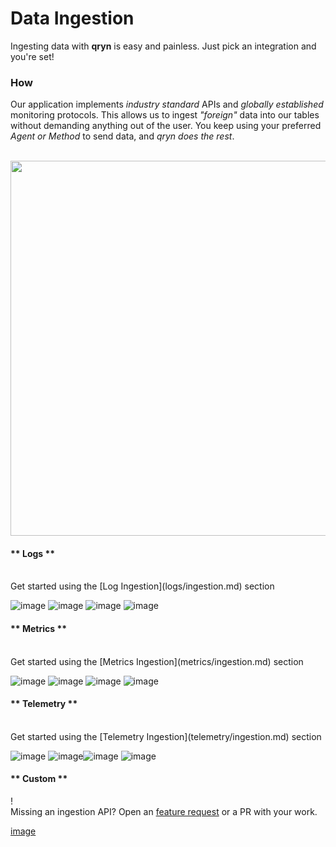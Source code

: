 # Data Ingestion

Ingesting data with **qryn** is easy and painless. Just pick an integration and you're set!

### How

Our application implements _industry standard_ APIs and _globally established_ monitoring protocols. This allows us to ingest _"foreign"_ data into our tables without demanding anything out of the user. You keep using your preferred _Agent or Method_ to send data, and _qryn does the rest_.

<br />

<img src="https://user-images.githubusercontent.com/1423657/184487816-fcc86e34-0395-4927-8ceb-33c2ad3e63d4.gif" width=600 />


<!-- tabs:start -->

#### ** Logs **
<br />
Get started using the [Log Ingestion](logs/ingestion.md) section

![image](https://user-images.githubusercontent.com/1423657/184496222-ca95d80c-906f-4c77-a963-86f0b27a56b0.png ':size=100')
![image](https://user-images.githubusercontent.com/1423657/184496304-4f35a365-efdc-4dca-9771-6b7b1deb9ae3.png ':size=100')
![image](https://user-images.githubusercontent.com/1423657/184496174-aca323dd-f40e-489a-a584-fa7348c0eab0.png ':size=100')
![image](https://avatars.githubusercontent.com/u/54801242?s=200&v=4 ':size=100')


#### ** Metrics **
<br />
Get started using the [Metrics Ingestion](metrics/ingestion.md) section

![image](https://user-images.githubusercontent.com/1423657/184496222-ca95d80c-906f-4c77-a963-86f0b27a56b0.png ':size=100')
![image](https://user-images.githubusercontent.com/1423657/184496973-9f46e551-872d-4a25-877c-51a2e5f53e84.png ':size=100')
![image](https://user-images.githubusercontent.com/1423657/184496174-aca323dd-f40e-489a-a584-fa7348c0eab0.png ':size=100')
![image](https://avatars.githubusercontent.com/u/54801242?s=200&v=4 ':size=100')

#### ** Telemetry **
<br />
Get started using the [Telemetry Ingestion](telemetry/ingestion.md) section

![image](https://user-images.githubusercontent.com/1423657/184496222-ca95d80c-906f-4c77-a963-86f0b27a56b0.png ':size=100')
![image](https://user-images.githubusercontent.com/1423657/184494381-15d20f5d-3d52-411b-9064-dfd2ccea7c1c.png ':size=100')![image](https://user-images.githubusercontent.com/1423657/184494438-17d7ceb0-a62a-4819-9b1c-43d7f0baf802.png ':size=100')
![image](https://avatars.githubusercontent.com/u/54801242?s=200&v=4 ':size=100')

#### ** Custom **
!<br />
Missing an ingestion API? Open an [feature request](https://github.com/metrico/qryn/issues) or a PR with your work.

[image](https://user-images.githubusercontent.com/1423657/184499067-86f7a341-1151-452e-8e7f-c6a6c51a232c.png ':size=100')

<!-- tabs:end -->
